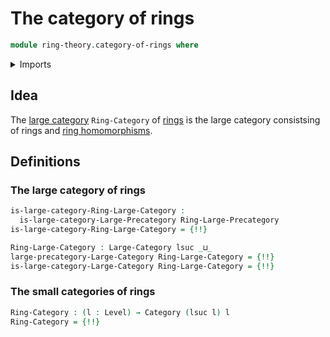 # The category of rings

```agda
module ring-theory.category-of-rings where
```

<details><summary>Imports</summary>

```agda
open import category-theory.categories
open import category-theory.large-categories

open import foundation.universe-levels

open import ring-theory.isomorphisms-rings
open import ring-theory.precategory-of-rings
```

</details>

## Idea

The [large category](category-theory.large-categories.md) `Ring-Category` of
[rings](ring-theory.rings.md) is the large category consistsing of rings and
[ring homomorphisms](ring-theory.homomorphisms-rings.md).

## Definitions

### The large category of rings

```agda
is-large-category-Ring-Large-Category :
  is-large-category-Large-Precategory Ring-Large-Precategory
is-large-category-Ring-Large-Category = {!!}

Ring-Large-Category : Large-Category lsuc _⊔_
large-precategory-Large-Category Ring-Large-Category = {!!}
is-large-category-Large-Category Ring-Large-Category = {!!}
```

### The small categories of rings

```agda
Ring-Category : (l : Level) → Category (lsuc l) l
Ring-Category = {!!}
```
